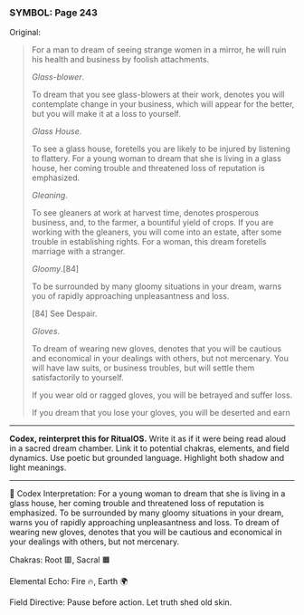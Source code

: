 ### SYMBOL: Page 243

Original:
> For a man to dream of seeing strange women in a mirror,
> he will ruin his health and business by foolish attachments.
> 
> 
> _Glass-blower_.
> 
> 
> To dream that you see glass-blowers at their work, denotes you will
> contemplate change in your business, which will appear for the better,
> but you will make it at a loss to yourself.
> 
> 
> _Glass House_.
> 
> 
> To see a glass house, foretells you are likely to be injured by listening
> to flattery. For a young woman to dream that she is living in a glass house,
> her coming trouble and threatened loss of reputation is emphasized.
> 
> 
> _Gleaning_.
> 
> 
> To see gleaners at work at harvest time, denotes prosperous
> business, and, to the farmer, a bountiful yield of crops.
> If you are working with the gleaners, you will come into
> an estate, after some trouble in establishing rights.
> For a woman, this dream foretells marriage with a stranger.
> 
> 
> _Gloomy_.[84]
> 
> 
> To be surrounded by many gloomy situations in your dream,
> warns you of rapidly approaching unpleasantness and loss.
> 
> 
> 
> [84] See Despair.
> 
> 
> _Gloves_.
> 
> 
> To dream of wearing new gloves, denotes that you will be cautious
> and economical in your dealings with others, but not mercenary.
> You will have law suits, or business troubles, but will settle them
> satisfactorily to yourself.
> 
> 
> If you wear old or ragged gloves, you will be betrayed and suffer loss.
> 
> 
> If you dream that you lose your gloves, you will be deserted and earn

---

**Codex, reinterpret this for RitualOS.**
Write it as if it were being read aloud in a sacred dream chamber.
Link it to potential chakras, elements, and field dynamics.
Use poetic but grounded language.
Highlight both shadow and light meanings.

---

🔁 Codex Interpretation:
For a young woman to dream that she is living in a glass house, her coming trouble and threatened loss of reputation is emphasized. To be surrounded by many gloomy situations in your dream, warns you of rapidly approaching unpleasantness and loss. To dream of wearing new gloves, denotes that you will be cautious and economical in your dealings with others, but not mercenary.

Chakras: Root 🟥, Sacral 🟧

Elemental Echo: Fire 🔥, Earth 🌍

Field Directive: Pause before action. Let truth shed old skin.
